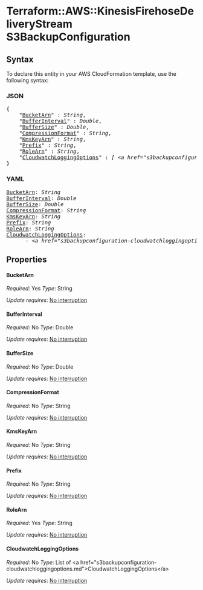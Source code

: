 # Terraform::AWS::KinesisFirehoseDeliveryStream S3BackupConfiguration

## Syntax

To declare this entity in your AWS CloudFormation template, use the following syntax:

### JSON

<pre>
{
    "<a href="#bucketarn" title="BucketArn">BucketArn</a>" : <i>String</i>,
    "<a href="#bufferinterval" title="BufferInterval">BufferInterval</a>" : <i>Double</i>,
    "<a href="#buffersize" title="BufferSize">BufferSize</a>" : <i>Double</i>,
    "<a href="#compressionformat" title="CompressionFormat">CompressionFormat</a>" : <i>String</i>,
    "<a href="#kmskeyarn" title="KmsKeyArn">KmsKeyArn</a>" : <i>String</i>,
    "<a href="#prefix" title="Prefix">Prefix</a>" : <i>String</i>,
    "<a href="#rolearn" title="RoleArn">RoleArn</a>" : <i>String</i>,
    "<a href="#cloudwatchloggingoptions" title="CloudwatchLoggingOptions">CloudwatchLoggingOptions</a>" : <i>[ &lt;a href=&#34;s3backupconfiguration-cloudwatchloggingoptions.md&#34;&gt;CloudwatchLoggingOptions&lt;/a&gt;, ... ]</i>
}
</pre>

### YAML

<pre>
<a href="#bucketarn" title="BucketArn">BucketArn</a>: <i>String</i>
<a href="#bufferinterval" title="BufferInterval">BufferInterval</a>: <i>Double</i>
<a href="#buffersize" title="BufferSize">BufferSize</a>: <i>Double</i>
<a href="#compressionformat" title="CompressionFormat">CompressionFormat</a>: <i>String</i>
<a href="#kmskeyarn" title="KmsKeyArn">KmsKeyArn</a>: <i>String</i>
<a href="#prefix" title="Prefix">Prefix</a>: <i>String</i>
<a href="#rolearn" title="RoleArn">RoleArn</a>: <i>String</i>
<a href="#cloudwatchloggingoptions" title="CloudwatchLoggingOptions">CloudwatchLoggingOptions</a>: <i>
      - &lt;a href=&#34;s3backupconfiguration-cloudwatchloggingoptions.md&#34;&gt;CloudwatchLoggingOptions&lt;/a&gt;</i>
</pre>

## Properties

#### BucketArn

_Required_: Yes
_Type_: String

_Update requires_: [No interruption](https://docs.aws.amazon.com/AWSCloudFormation/latest/UserGuide/using-cfn-updating-stacks-update-behaviors.html#update-no-interrupt)

#### BufferInterval

_Required_: No
_Type_: Double

_Update requires_: [No interruption](https://docs.aws.amazon.com/AWSCloudFormation/latest/UserGuide/using-cfn-updating-stacks-update-behaviors.html#update-no-interrupt)

#### BufferSize

_Required_: No
_Type_: Double

_Update requires_: [No interruption](https://docs.aws.amazon.com/AWSCloudFormation/latest/UserGuide/using-cfn-updating-stacks-update-behaviors.html#update-no-interrupt)

#### CompressionFormat

_Required_: No
_Type_: String

_Update requires_: [No interruption](https://docs.aws.amazon.com/AWSCloudFormation/latest/UserGuide/using-cfn-updating-stacks-update-behaviors.html#update-no-interrupt)

#### KmsKeyArn

_Required_: No
_Type_: String

_Update requires_: [No interruption](https://docs.aws.amazon.com/AWSCloudFormation/latest/UserGuide/using-cfn-updating-stacks-update-behaviors.html#update-no-interrupt)

#### Prefix

_Required_: No
_Type_: String

_Update requires_: [No interruption](https://docs.aws.amazon.com/AWSCloudFormation/latest/UserGuide/using-cfn-updating-stacks-update-behaviors.html#update-no-interrupt)

#### RoleArn

_Required_: Yes
_Type_: String

_Update requires_: [No interruption](https://docs.aws.amazon.com/AWSCloudFormation/latest/UserGuide/using-cfn-updating-stacks-update-behaviors.html#update-no-interrupt)

#### CloudwatchLoggingOptions

_Required_: No
_Type_: List of &lt;a href=&#34;s3backupconfiguration-cloudwatchloggingoptions.md&#34;&gt;CloudwatchLoggingOptions&lt;/a&gt;

_Update requires_: [No interruption](https://docs.aws.amazon.com/AWSCloudFormation/latest/UserGuide/using-cfn-updating-stacks-update-behaviors.html#update-no-interrupt)

